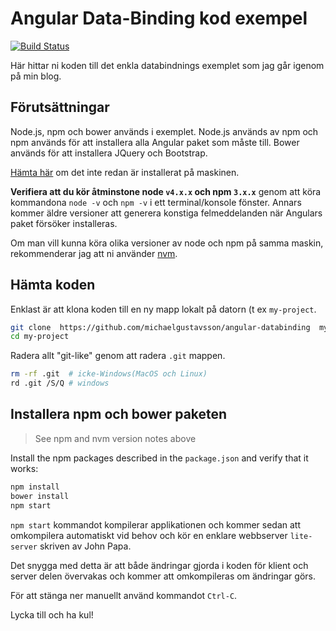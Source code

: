 # Angular Data-Binding kod exempel
[![Build Status][travis-badge]][travis-badge-url]

Här hittar ni koden till det enkla databindnings exemplet som jag går igenom på min blog.

## Förutsättningar

Node.js, npm och bower används i exemplet. Node.js används av npm och npm används för att installera
alla Angular paket som måste till. Bower används för att installera JQuery och Bootstrap.

<a href="https://docs.npmjs.com/getting-started/installing-node" target="_blank" title="Installing Node.js and updating npm">
Hämta här</a> om det inte redan är installerat på maskinen.

**Verifiera att du kör åtminstone node `v4.x.x` och npm `3.x.x`**
genom att köra kommandona `node -v` och `npm -v` i ett terminal/konsole fönster.
Annars kommer äldre versioner att generera konstiga felmeddelanden när Angulars paket försöker installeras.

Om man vill kunna köra olika versioner av node och npm på samma maskin,
rekommenderar jag att ni använder [nvm](https://github.com/creationix/nvm).

## Hämta koden

Enklast är att klona koden till en ny mapp lokalt på datorn (t ex `my-project`.
```bash
git clone  https://github.com/michaelgustavsson/angular-databinding  my-project
cd my-project
```

Radera allt "git-like" genom att radera `.git` mappen.
```bash
rm -rf .git  # icke-Windows(MacOS och Linux)
rd .git /S/Q # windows
```

## Installera npm och bower paketen

> See npm and nvm version notes above

Install the npm packages described in the `package.json` and verify that it works:

```bash
npm install
bower install
npm start
```

`npm start` kommandot kompilerar applikationen och kommer sedan att omkompilera automatiskt vid behov
och kör en enklare webbserver `lite-server` skriven av John Papa.

Det snygga med detta är att både ändringar gjorda i koden för klient och server delen övervakas
och kommer att omkompileras om ändringar görs.

För att stänga ner manuellt använd kommandot `Ctrl-C`.

Lycka till och ha kul!

[travis-badge]: https://travis-ci.org/angular/quickstart.svg?branch=master
[travis-badge-url]: https://travis-ci.org/angular/quickstart

